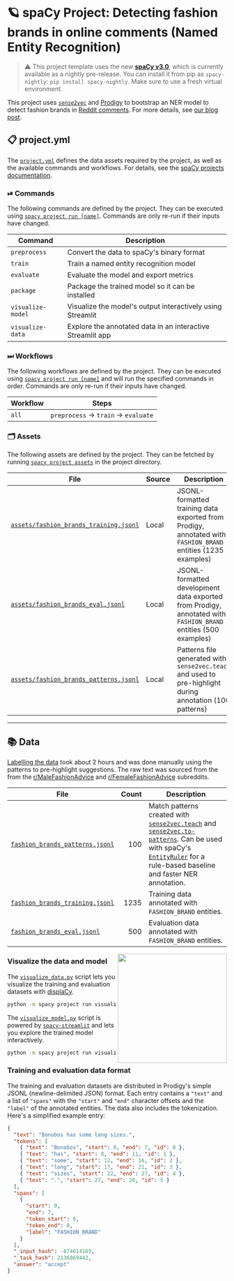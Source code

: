 <!-- SPACY PROJECT: AUTO-GENERATED DOCS START (do not remove) -->

# 🪐 spaCy Project: Detecting fashion brands in online comments (Named Entity Recognition)

> ⚠️ This project template uses the new [**spaCy v3.0**](https://nightly.spacy.io), which
> is currently available as a nightly pre-release. You can install it from pip as `spacy-nightly`:
> `pip install spacy-nightly`. Make sure to use a fresh virtual environment.

This project uses [`sense2vec`](https://github.com/explosion/sense2vec) and [Prodigy](https://prodi.gy) to bootstrap an NER model to detect fashion brands in [Reddit comments](https://files.pushshift.io/reddit/comments/). For more details, see [our blog post](https://explosion.ai/blog/sense2vec-reloaded#annotation).

## 📋 project.yml

The [`project.yml`](project.yml) defines the data assets required by the
project, as well as the available commands and workflows. For details, see the
[spaCy projects documentation](https://nightly.spacy.io/usage/projects).

### ⏯ Commands

The following commands are defined by the project. They
can be executed using [`spacy project run [name]`](https://nightly.spacy.io/api/cli#project-run).
Commands are only re-run if their inputs have changed.

| Command | Description |
| --- | --- |
| `preprocess` | Convert the data to spaCy's binary format |
| `train` | Train a named entity recognition model |
| `evaluate` | Evaluate the model and export metrics |
| `package` | Package the trained model so it can be installed |
| `visualize-model` | Visualize the model's output interactively using Streamlit |
| `visualize-data` | Explore the annotated data in an interactive Streamlit app |

### ⏭ Workflows

The following workflows are defined by the project. They
can be executed using [`spacy project run [name]`](https://nightly.spacy.io/api/cli#project-run)
and will run the specified commands in order. Commands are only re-run if their
inputs have changed.

| Workflow | Steps |
| --- | --- |
| `all` | `preprocess` &rarr; `train` &rarr; `evaluate` |

### 🗂 Assets

The following assets are defined by the project. They can
be fetched by running [`spacy project assets`](https://nightly.spacy.io/api/cli#project-assets)
in the project directory.

| File | Source | Description |
| --- | --- | --- |
| [`assets/fashion_brands_training.jsonl`](assets/fashion_brands_training.jsonl) | Local | JSONL-formatted training data exported from Prodigy, annotated with `FASHION_BRAND` entities (1235 examples) |
| [`assets/fashion_brands_eval.jsonl`](assets/fashion_brands_eval.jsonl) | Local | JSONL-formatted development data exported from Prodigy, annotated with `FASHION_BRAND` entities (500 examples) |
| [`assets/fashion_brands_patterns.jsonl`](assets/fashion_brands_patterns.jsonl) | Local | Patterns file generated with `sense2vec.teach` and used to pre-highlight during annotation (100 patterns) |

<!-- SPACY PROJECT: AUTO-GENERATED DOCS END (do not remove) -->

---

## 📚 Data

[Labelling the data](https://explosion.ai/blog/sense2vec-reloaded#annotation-bootstrap)
took about 2 hours and was done manually using the patterns to pre-highlight
suggestions. The raw text was sourced from the from the
[r/MaleFashionAdvice](https://www.reddit.com/r/malefashionadvice/) and
[r/FemaleFashionAdvice](https://www.reddit.com/r/femalefashionadvice/)
subreddits.

| File                                                                    | Count | Description                                                                                                                                                                                                                                                                                                                                                                                    |
| ----------------------------------------------------------------------- | ----: | ---------------------------------------------------------------------------------------------------------------------------------------------------------------------------------------------------------------------------------------------------------------------------------------------------------------------------------------------------------------------------------------------- |
| [`fashion_brands_patterns.jsonl`](assets/fashion_brands_patterns.jsonl) |   100 | Match patterns created with [`sense2vec.teach`](https://github.com/explosion/sense2vec/tree/master#recipe-sense2vecteach) and [`sense2vec.to-patterns`](https://github.com/explosion/sense2vec/tree/master#recipe-sense2vecto-patterns). Can be used with spaCy's [`EntityRuler`](https://spacy.io/usage/rule-based-matching#entityruler) for a rule-based baseline and faster NER annotation. |
| [`fashion_brands_training.jsonl`](assets/fashion_brands_training.jsonl) |  1235 | Training data annotated with `FASHION_BRAND` entities.                                                                                                                                                                                                                                                                                                                                         |
| [`fashion_brands_eval.jsonl`](assets/fashion_brands_eval.jsonl)         |   500 | Evaluation data annotated with `FASHION_BRAND` entities.                                                                                                                                                                                                                                                                                                                                       |

<img width="250" src="https://user-images.githubusercontent.com/13643239/69343953-d6eccb00-0c6e-11ea-96ed-ea1833eb3902.png" alt="" align="right">

### Visualize the data and model

The [`visualize_data.py`](scripts/visualize_data.py) script lets you visualize
the training and evaluation datasets with
[displaCy](https://spacy.io/usage/visualizers).

```bash
python -m spacy project run visualize-data
```

The [`visualize_model.py`](scripts/visualize_model.py) script is powered by
[`spacy-streamlit`](https://github.com/explosion/spacy-streamlit) and lets you
explore the trained model interactively.

```bash
python -m spacy project run visualize-model
```

### Training and evaluation data format

The training and evaluation datasets are distributed in Prodigy's simple JSONL
(newline-delimited JSON) format. Each entry contains a `"text"` and a list of
`"spans"` with the `"start"` and `"end"` character offsets and the `"label"` of
the annotated entities. The data also includes the tokenization. Here's a
simplified example entry:

```json
{
  "text": "Bonobos has some long sizes.",
  "tokens": [
    { "text": "Bonobos", "start": 0, "end": 7, "id": 0 },
    { "text": "has", "start": 8, "end": 11, "id": 1 },
    { "text": "some", "start": 12, "end": 16, "id": 2 },
    { "text": "long", "start": 17, "end": 21, "id": 3 },
    { "text": "sizes", "start": 22, "end": 27, "id": 4 },
    { "text": ".", "start": 27, "end": 28, "id": 5 }
  ],
  "spans": [
    {
      "start": 0,
      "end": 7,
      "token_start": 0,
      "token_end": 0,
      "label": "FASHION_BRAND"
    }
  ],
  "_input_hash": -874614165,
  "_task_hash": 2136869442,
  "answer": "accept"
}
```
